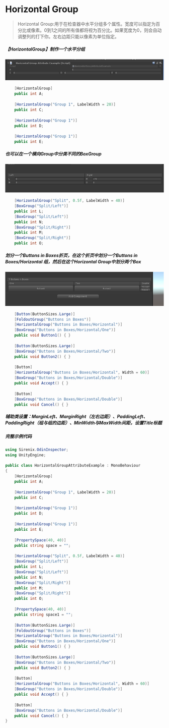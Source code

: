 # Horizontal Group

> Horizontal Group:用于在检查器中水平分组多个属性。宽度可以指定为百分比或像素。0到1之间的所有值都将视为百分比。如果宽度为0，则会自动调整列的打下你。左右边距只能以像素为单位指定。

##### 【HorizontalGroup】制作一个水平分组

![img](../image/HorizontalGroup/post-616-5fb7da759723d.png)

```cs
    [HorizontalGroup]
    public int A;

    [HorizontalGroup("Group 1", LabelWidth = 20)]
    public int C;

    [HorizontalGroup("Group 1")]
    public int D;

    [HorizontalGroup("Group 1")]
    public int E;
```

##### 也可以在一个横向Group中分类不同的BoxGroup

![img](../image/HorizontalGroup/post-616-5fb7da7669b42.png)

```cs
    [HorizontalGroup("Split", 0.5f, LabelWidth = 40)]
    [BoxGroup("Split/Left")]
    public int L;
    [BoxGroup("Split/Left")]
    public int N;
    [BoxGroup("Split/Right")]
    public int M;
    [BoxGroup("Split/Right")]
    public int O;
```

##### 划分一个Buttons in Boxes折页，在这个折页中划分一个Buttons in Boxes/Horizontal 组，然后在这个Horizontal Group中划分两个Box

![img](../image/HorizontalGroup/post-616-5fb7da770e0f0.png)

```cs
    [Button(ButtonSizes.Large)]
    [FoldoutGroup("Buttons in Boxes")]
    [HorizontalGroup("Buttons in Boxes/Horizontal")]
    [BoxGroup("Buttons in Boxes/Horizontal/One")]
    public void Button1() { }

    [Button(ButtonSizes.Large)]
    [BoxGroup("Buttons in Boxes/Horizontal/Two")]
    public void Button2() { }

    [Button]
    [HorizontalGroup("Buttons in Boxes/Horizontal", Width = 60)]
    [BoxGroup("Buttons in Boxes/Horizontal/Double")]
    public void Accept() { }

    [Button]
    [BoxGroup("Buttons in Boxes/Horizontal/Double")]
    public void Cancel() { }
```

##### 辅助类设置：MarginLeft、MarginRight（左右边距）、PaddingLeft、PaddingRight（组与组的边距）、MinWidth与MaxWidth间距，设置Title标题



##### 完整示例代码

```cs
using Sirenix.OdinInspector;
using UnityEngine;

public class HorizontalGroupAttributeExample : MonoBehaviour
{
    [HorizontalGroup]
    public int A;

    [HorizontalGroup("Group 1", LabelWidth = 20)]
    public int C;

    [HorizontalGroup("Group 1")]
    public int D;

    [HorizontalGroup("Group 1")]
    public int E;

    [PropertySpace(40, 40)]
    public string space = "";

    [HorizontalGroup("Split", 0.5f, LabelWidth = 40)]
    [BoxGroup("Split/Left")]
    public int L;
    [BoxGroup("Split/Left")]
    public int N;
    [BoxGroup("Split/Right")]
    public int M;
    [BoxGroup("Split/Right")]
    public int O;

    [PropertySpace(40, 40)]
    public string space1 = "";

    [Button(ButtonSizes.Large)]
    [FoldoutGroup("Buttons in Boxes")]
    [HorizontalGroup("Buttons in Boxes/Horizontal")]
    [BoxGroup("Buttons in Boxes/Horizontal/One")]
    public void Button1() { }

    [Button(ButtonSizes.Large)]
    [BoxGroup("Buttons in Boxes/Horizontal/Two")]
    public void Button2() { }

    [Button]
    [HorizontalGroup("Buttons in Boxes/Horizontal", Width = 60)]
    [BoxGroup("Buttons in Boxes/Horizontal/Double")]
    public void Accept() { }

    [Button]
    [BoxGroup("Buttons in Boxes/Horizontal/Double")]
    public void Cancel() { }
}
```